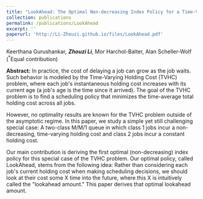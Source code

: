 ```yaml
---
title: "LookAhead: The Optimal Non-decreasing Index Policy for a Time-Varying Holding Cost problem"
collection: publications
permalink: /publications/LookAhead
excerpt: ''
paperurl: 'http://Li-Zhouzi.github.io/files/LookAhead.pdf'
---
```

Keerthana Gurushankar<sup>*</sup>, **Zhouzi Li**<sup>*</sup>, Mor Harchol-Balter, Alan Scheller-Wolf (<sup>*</sup>Equal contribution)

**Abstract:** In practice, the cost of delaying a job can grow as the job waits. Such behavior is modeled by the Time-Varying Holding Cost (TVHC) problem, where each job's instantaneous holding cost increases with its current age (a job's age is the time since it arrived). The goal of the TVHC problem is to find a scheduling policy that minimizes the time-average total holding cost across all jobs. 


However, no optimality results are known for the TVHC problem outside of the asymptotic regime. In this paper, we study a simple yet still challenging special case: A two-class M/M/1 queue in which class 1 jobs incur a non-decreasing, time-varying holding cost and class 2 jobs incur a constant holding cost.

Our main contribution is deriving the first optimal (non-decreasing) index policy for this special case of the TVHC problem. Our optimal policy, called LookAhead, stems from the following idea: Rather than considering each job's current holding cost when making scheduling decisions, we should look at their cost some X time into the future, where this X is intuitively called the "lookahead amount."  This paper derives that optimal lookahead amount.